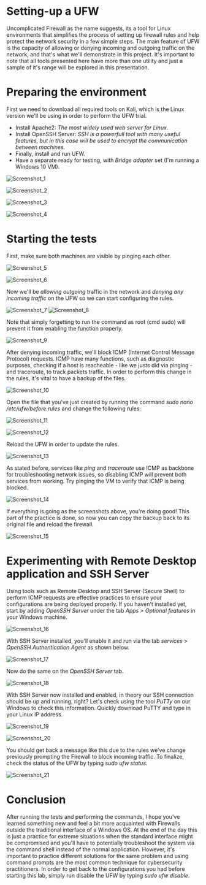 # Setting-up a UFW

Uncomplicated Firewall as the name suggests, its a tool for Linux environments that simplifies the process of setting up firewall rules and help protect the network security in a few simple steps.
The main feature of UFW is the capacity of allowing or denying incoming and outgoing traffic on the network, and that's what we'll demonstrate in this project. It's important to note that all tools presented here have more than one utility and just a sample of it's range will be explored in this presentation.

# Preparing the environment

First we need to download all required tools on Kali, which is the Linux version we'll be using in order to perform the UFW trial.
- Install Apache2: _The most widely used web server for Linux._
- Install OpenSSH Server: _SSH is a powerfull tool with many useful features, but in this case will be used to encrypt the communication between machines._
- Finally, install and run UFW.
- Have a separate ready for testing, with _Bridge adapter_ set  (I'm running a Windows 10 VM).

![Screenshot_1](https://github.com/user-attachments/assets/0b0eacd5-8f51-4c6b-b83d-e1a271de2c85)

![Screenshot_2](https://github.com/user-attachments/assets/8f0e534c-d318-4268-bcd9-3688470af8b6)

![Screenshot_3](https://github.com/user-attachments/assets/e9c24576-9fc5-4dd1-b679-cd8304c35685)

![Screenshot_4](https://github.com/user-attachments/assets/001fea7e-47dc-48f5-b140-4b35cb8fd42e)

# Starting the tests

First, make sure both machines are visible by pinging each other.

![Screenshot_5](https://github.com/user-attachments/assets/5fa11e77-e217-4eee-943d-74f0c39a27a7)

![Screenshot_6](https://github.com/user-attachments/assets/40004935-1acf-4932-93a1-2f75da05ff20)

Now we'll be _allowing outgoing_ traffic in the network and _denying any incoming traffic_ on the UFW so we can start configuring the rules.

![Screenshot_7](https://github.com/user-attachments/assets/2809a182-af85-4f77-913b-9bdfe2551487)
![Screenshot_8](https://github.com/user-attachments/assets/45e01145-6d02-4e83-ab09-eae72760bd1f)

Note that simply forgetting to run the command as root (cmd sudo) will prevent it from enabling the function properly.

![Screenshot_9](https://github.com/user-attachments/assets/a30e30d7-e7a1-485f-9424-6bc50bad94bb)

After denying incoming traffic, we'll block ICMP (Internet Control Message Protocol) requests.
ICMP have many functions, such as diagnostic purposes, checking if a host is reacheable - like we justs did via pinging - and traceroute, to track packets traffic.
In order to perform this change in the rules, it's vital to have a backup of the files.

![Screenshot_10](https://github.com/user-attachments/assets/8ecc8de1-ee49-443c-98e3-930cd723ace7)

Open the file that you've just created by running the command _sudo nano /etc/ufw/before.rules_  and change the following rules:

![Screenshot_11](https://github.com/user-attachments/assets/785231b8-7705-47ba-b28a-fd10fa4cf88e)

![Screenshot_12](https://github.com/user-attachments/assets/a0448996-e2df-4027-a429-861987cd10cd)

Reload the UFW in order to update the rules.

![Screenshot_13](https://github.com/user-attachments/assets/c41a6d43-b9b3-41df-9ee6-043c7e49a38d)

As stated before, services like _ping_ and _traceroute_ use ICMP as backbone for troubleshooting network issues, so disabling ICMP will prevent both services from working. Try pinging the VM to verify that ICMP is being blocked.

![Screenshot_14](https://github.com/user-attachments/assets/c90030a0-2bba-4547-b78a-0ed0510b49ee)

If everything is going as the screenshots above, you're doing good! This part of the practice is done, so now you can copy the backup back to its original file and reload the firewall.

![Screenshot_15](https://github.com/user-attachments/assets/d4bf9dc8-1f2e-4b14-8262-790e22ed076b)

# Experimenting with Remote Desktop application and SSH Server

Using tools such as Remote Desktop and SSH Server (Secure Shell) to perform ICMP requests are effective practices to ensure your configurations are being deployed properly.
If you haven't installed yet, start by adding _OpenSSH Server_ under the tab _Apps > Optional features_ in your Windows machine.

![Screenshot_16](https://github.com/user-attachments/assets/42f38504-85eb-4467-97f0-5e1a15b4dc71)

With SSH Server installed, you'll enable it and run via the tab _services_ > _OpenSSH Authentication Agent_ as shown below.

![Screenshot_17](https://github.com/user-attachments/assets/408225c3-5f36-4b16-aed1-476f2f08ebfc)

Now do the same on the _OpenSSH Server_ tab.

![Screenshot_18](https://github.com/user-attachments/assets/59878c7f-f608-42ff-a7c2-de3b1ffea06c)

With SSH Server now installed and enabled, in theory our SSH connection should be up and running, right?
Let's check using the tool _PuTTy_ on our Windows to check this information.
Quickly download PuTTY and type in your Linux IP address.

![Screenshot_19](https://github.com/user-attachments/assets/55d1f42a-0769-49b9-bed1-d6bd414e3f3f)

![Screenshot_20](https://github.com/user-attachments/assets/de176176-3590-48f5-8b88-995a91df7b60)

You should get back a message like this due to the rules we've change previously prompting the Firewall to block incoming traffic.
To finalize, check the status of the UFW by typing _sudo ufw status_.

![Screenshot_21](https://github.com/user-attachments/assets/b7361c2e-9bad-4186-96b6-3954b8ea07d8)

# Conclusion

After running the tests and performing the commands, I hope you've learned something new and feel a bit more acquainted with Firewalls outside the traditional interface of a Windows OS. At the end of the day this is just a practice for extreme situations when the standard interface might be compromised and you'll have to potentially troubleshoot the system via the command shell instead of the normal application. However, it's important to practice different solutions for the same problem and using command prompts are the most common technique for cybersecurity practitioners. In order to get back to the configurations you had before starting this lab, simply run disable the UFW by typing _sudo ufw disable_.  


